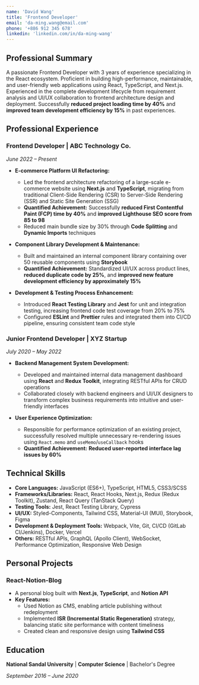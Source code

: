 ```yaml
---
name: 'David Wang'
title: 'Frontend Developer'
email: 'da-ming.wang@email.com'
phone: '+886 912 345 678'
linkedin: 'linkedin.com/in/da-ming-wang'
---
```


## Professional Summary

A passionate Frontend Developer with 3 years of experience specializing in the React ecosystem. Proficient in building high-performance, maintainable, and user-friendly web applications using React, TypeScript, and Next.js. Experienced in the complete development lifecycle from requirement analysis and UI/UX collaboration to frontend architecture design and deployment. Successfully **reduced project loading time by 40%** and **improved team development efficiency by 15%** in past experiences.

## Professional Experience

### Frontend Developer | ABC Technology Co.

_June 2022 – Present_

- **E-commerce Platform UI Refactoring:**

  - Led the frontend architecture refactoring of a large-scale e-commerce website using **Next.js** and **TypeScript**, migrating from traditional Client-Side Rendering (CSR) to Server-Side Rendering (SSR) and Static Site Generation (SSG)
  - **Quantified Achievement:** Successfully **reduced First Contentful Paint (FCP) time by 40%** and **improved Lighthouse SEO score from 85 to 98**
  - Reduced main bundle size by 30% through **Code Splitting** and **Dynamic Imports** techniques

- **Component Library Development & Maintenance:**

  - Built and maintained an internal component library containing over 50 reusable components using **Storybook**
  - **Quantified Achievement:** Standardized UI/UX across product lines, **reduced duplicate code by 25%**, and **improved new feature development efficiency by approximately 15%**

- **Development & Testing Process Enhancement:**
  - Introduced **React Testing Library** and **Jest** for unit and integration testing, increasing frontend code test coverage from 20% to 75%
  - Configured **ESLint** and **Prettier** rules and integrated them into CI/CD pipeline, ensuring consistent team code style

### Junior Frontend Developer | XYZ Startup

_July 2020 – May 2022_

- **Backend Management System Development:**

  - Developed and maintained internal data management dashboard using **React** and **Redux Toolkit**, integrating RESTful APIs for CRUD operations
  - Collaborated closely with backend engineers and UI/UX designers to transform complex business requirements into intuitive and user-friendly interfaces

- **User Experience Optimization:**
  - Responsible for performance optimization of an existing project, successfully resolved multiple unnecessary re-rendering issues using `React.memo` and `useMemo`/`useCallback` hooks
  - **Quantified Achievement:** **Reduced user-reported interface lag issues by 60%**

## Technical Skills

- **Core Languages:** JavaScript (ES6+), TypeScript, HTML5, CSS3/SCSS
- **Frameworks/Libraries:** React, React Hooks, Next.js, Redux (Redux Toolkit), Zustand, React Query (TanStack Query)
- **Testing Tools:** Jest, React Testing Library, Cypress
- **UI/UX:** Styled-Components, Tailwind CSS, Material-UI (MUI), Storybook, Figma
- **Development & Deployment Tools:** Webpack, Vite, Git, CI/CD (GitLab CI/Jenkins), Docker, Vercel
- **Others:** RESTful APIs, GraphQL (Apollo Client), WebSocket, Performance Optimization, Responsive Web Design

## Personal Projects

### React-Notion-Blog

- A personal blog built with **Next.js**, **TypeScript**, and **Notion API**
- **Key Features:**
  - Used Notion as CMS, enabling article publishing without redeployment
  - Implemented **ISR (Incremental Static Regeneration)** strategy, balancing static site performance with content timeliness
  - Created clean and responsive design using **Tailwind CSS**

## Education

**National Sandal University** | **Computer Science** | Bachelor's Degree

_September 2016 – June 2020_
